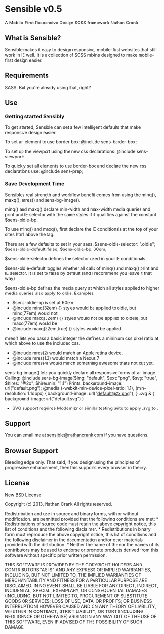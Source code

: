 # Sensible v0.5
A Mobile-First Responsive Design SCSS framework
Nathan Crank

## What is Sensible?
Sensible makes it easy to design responsive, mobile-first websites that still work in IE well. It is a collection of SCSS mixins designed to make mobile-first design easier.

## Requirements
SASS. But you're already using that, right?

## Use
### Getting started Sensibly
To get started, Sensible can set a few intelligent defaults that make responsive design easier.

To set an element to use border-box:
@include sens-border-box;

To set up the viewport using the new css declarations:
@include sens-viewport;

To quickly set all elements to use border-box and declare the new css declarations use:
@include sens-prep;

### Save Development Time
Sensibles real strength and workflow benefit comes from using the minq(), maxq(), mres() and sens-bg-image().

minq() and maxq() declare min-width and max-width media queries and print and IE selector with the same styles if it qualifies against the constant $sens-oldie-bp. 

To use minq() and maxq(), first declare the IE conditionals at the top of your sites html above the <head> tag.

<!DOCTYPE html>
<!--[if lt IE 9]> <html class="no-js oldie"> <![endif]-->
<!--[if IE 9]> <html class="no-js ie9"> <![endif]-->
<!--[if gt IE 9]><!--> <html class="no-js"> <!--<![endif]-->

There are a few defaults to set in your sass.
$sens-oldie-selector: ".oldie";
$sens-oldie-default: false;
$sens-oldie-bp: 60em;

$sens-oldie-selector defines the selector used in your IE conditionals.

$sens-oldie-default toggles whether all calls of minq() and maxq() print and IE selector. It is set to false by default (and I recommend you leave it that way)

$sens-oldie-bp defines the media query at which all styles applied to higher media queries also apply to oldie.
Examples:
- $sens-oldie-bp is set at 60em
- @include minq(32em) {} styles would be applied to oldie, but minq(77em) would not
- @include maxq(32em) {} styles would not be applied to oldeie, but maxq(77em) would be
- @include maxq(32em,true) {} styles would be applied

mres() lets you pass a basic integer the defines a minimum css pixel ratio at which above to use the included css.
- @include mres(2) would match an Apple retina device.
- @include mres(1.3) would match a Nexus 7
- @include mres(4) would match something awesome thats not out yet.

sens-bg-image() lets you quickly declare all responsive forms of an image.
Calling:
@include sens-bg-image($img: "default", $ext: "png", $svg: "true", $hires: "@2x", $hiresmin: "1.1")
Prints:
background-image: url("default.png");
@media (-webkit-min-device-pixel-ratio: 1.1),
       (min-resolution: 1.1dppx) {
  background-image: url("default@2x.png");
}
.svg & {
  background-image: url("default.svg")
}
* SVG support requires Modernizr or similar testing suite to apply .svg to <html>.

## Support
You can email me at sensible@nathancrank.com if you have questions.

## Browser Support
Bleeding edge only. That said, if you design using the principles of progressive enhancement, then this supports every browser in theory.

## License
New BSD License

Copyright (c) 2013, Nathan Crank
All rights reserved.

Redistribution and use in source and binary forms, with or without
modification, are permitted provided that the following conditions are met:
    * Redistributions of source code must retain the above copyright
      notice, this list of conditions and the following disclaimer.
    * Redistributions in binary form must reproduce the above copyright
      notice, this list of conditions and the following disclaimer in the
      documentation and/or other materials provided with the distribution.
    * Neither the name of the <organization> nor the
      names of its contributors may be used to endorse or promote products
      derived from this software without specific prior written permission.

THIS SOFTWARE IS PROVIDED BY THE COPYRIGHT HOLDERS AND CONTRIBUTORS "AS IS" AND
ANY EXPRESS OR IMPLIED WARRANTIES, INCLUDING, BUT NOT LIMITED TO, THE IMPLIED
WARRANTIES OF MERCHANTABILITY AND FITNESS FOR A PARTICULAR PURPOSE ARE
DISCLAIMED. IN NO EVENT SHALL <COPYRIGHT HOLDER> BE LIABLE FOR ANY
DIRECT, INDIRECT, INCIDENTAL, SPECIAL, EXEMPLARY, OR CONSEQUENTIAL DAMAGES
(INCLUDING, BUT NOT LIMITED TO, PROCUREMENT OF SUBSTITUTE GOODS OR SERVICES;
LOSS OF USE, DATA, OR PROFITS; OR BUSINESS INTERRUPTION) HOWEVER CAUSED AND
ON ANY THEORY OF LIABILITY, WHETHER IN CONTRACT, STRICT LIABILITY, OR TORT
(INCLUDING NEGLIGENCE OR OTHERWISE) ARISING IN ANY WAY OUT OF THE USE OF THIS
SOFTWARE, EVEN IF ADVISED OF THE POSSIBILITY OF SUCH DAMAGE.